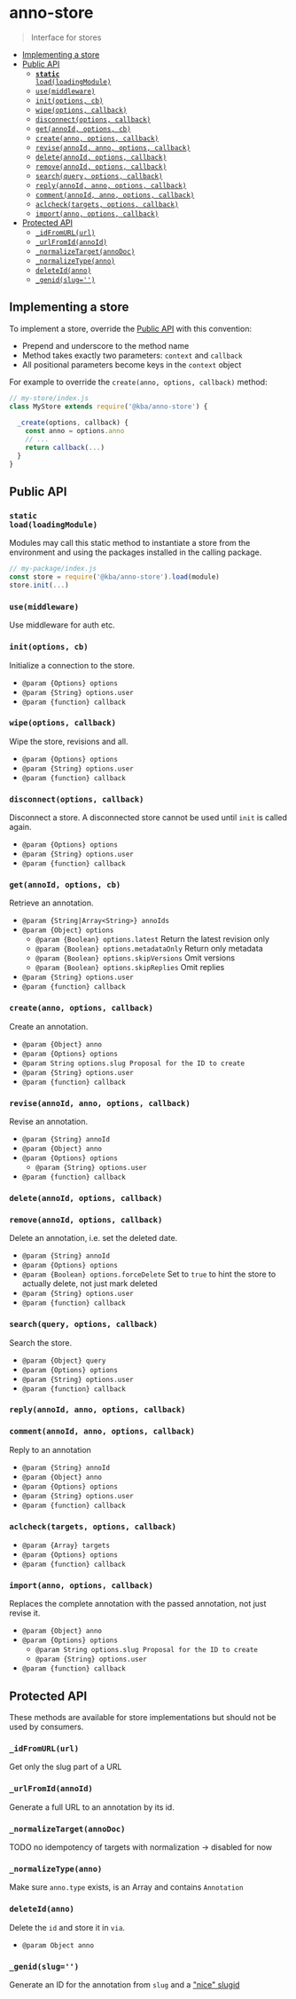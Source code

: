 # anno-store

> Interface for stores

<!-- BEGIN-MARKDOWN-TOC -->
* [Implementing a store](#implementing-a-store)
* [Public API](#public-api)
	* [<code><strong>static</strong> load(loadingModule)</code>](#static-loadloadingmodule)
	* [`use(middleware)`](#usemiddleware)
	* [`init(options, cb)`](#initoptions-cb)
	* [`wipe(options, callback)`](#wipeoptions-callback)
	* [`disconnect(options, callback)`](#disconnectoptions-callback)
	* [`get(annoId, options, cb)`](#getannoid-options-cb)
	* [`create(anno, options, callback)`](#createanno-options-callback)
	* [`revise(annoId, anno, options, callback)`](#reviseannoid-anno-options-callback)
	* [`delete(annoId, options, callback)`](#deleteannoid-options-callback)
	* [`remove(annoId, options, callback)`](#removeannoid-options-callback)
	* [`search(query, options, callback)`](#searchquery-options-callback)
	* [`reply(annoId, anno, options, callback)`](#replyannoid-anno-options-callback)
	* [`comment(annoId, anno, options, callback)`](#commentannoid-anno-options-callback)
	* [`aclcheck(targets, options, callback)`](#aclchecktargets-options-callback)
	* [`import(anno, options, callback)`](#importanno-options-callback)
* [Protected API](#protected-api)
	* [`_idFromURL(url)`](#_idfromurlurl)
	* [`_urlFromId(annoId)`](#_urlfromidannoid)
	* [`_normalizeTarget(annoDoc)`](#_normalizetargetannodoc)
	* [`_normalizeType(anno)`](#_normalizetypeanno)
	* [`deleteId(anno)`](#deleteidanno)
	* [`_genid(slug='')`](#_genidslug---)

<!-- END-MARKDOWN-TOC -->

## Implementing a store

To implement a store, override the [Public API](#public-api) with this convention:

* Prepend and underscore to the method name
* Method takes exactly two parameters: `context` and `callback`
* All positional parameters become keys in the `context` object

For example to override the `create(anno, options, callback)` method:

```js
// my-store/index.js
class MyStore extends require('@kba/anno-store') {
  
  _create(options, callback) {
    const anno = options.anno
    // ...
    return callback(...)
  }
}
```

<!-- BEGIN-RENDER ./store.js -->
## Public API
### <code><strong>static</strong> load(loadingModule)</code>
Modules may call this static method to instantiate a store from the
environment and using the packages installed in the calling package.
```js
// my-package/index.js
const store = require('@kba/anno-store').load(module)
store.init(...)
```
### `use(middleware)`
Use middleware for auth etc.
### `init(options, cb)`
Initialize a connection to the store.
- `@param {Options} options`
- `@param {String} options.user`
- `@param {function} callback`
### `wipe(options, callback)`
Wipe the store, revisions and all.
- `@param {Options} options`
- `@param {String} options.user`
- `@param {function} callback`
### `disconnect(options, callback)`
Disconnect a store.
A disconnected store cannot be used until `init` is called again.
- `@param {Options} options`
- `@param {String} options.user`
- `@param {function} callback`
### `get(annoId, options, cb)`
Retrieve an annotation.
- `@param {String|Array<String>} annoIds`
- `@param {Object} options`
    - `@param {Boolean} options.latest` Return the latest revision only
    - `@param {Boolean} options.metadataOnly` Return only metadata
    - `@param {Boolean} options.skipVersions` Omit versions
    - `@param {Boolean} options.skipReplies` Omit replies
- `@param {String} options.user`
- `@param {function} callback`
### `create(anno, options, callback)`
Create an annotation.
- `@param {Object} anno`
- `@param {Options} options`
- `@param String options.slug Proposal for the ID to create`
- `@param {String} options.user`
- `@param {function} callback`
### `revise(annoId, anno, options, callback)`
Revise an annotation.
- `@param {String} annoId`
- `@param {Object} anno`
- `@param {Options} options`
  - `@param {String} options.user`
- `@param {function} callback`
### `delete(annoId, options, callback)`
### `remove(annoId, options, callback)`
Delete an annotation, i.e. set the deleted date.
- `@param {String} annoId`
- `@param {Options} options`
- `@param {Boolean} options.forceDelete` Set to `true` to hint the store to
                                     actually delete, not just mark deleted
- `@param {String} options.user`
- `@param {function} callback`
### `search(query, options, callback)`
Search the store.
- `@param {Object} query`
- `@param {Options} options`
- `@param {String} options.user`
- `@param {function} callback`
### `reply(annoId, anno, options, callback)`
### `comment(annoId, anno, options, callback)`
Reply to an annotation
- `@param {String} annoId`
- `@param {Object} anno`
- `@param {Options} options`
- `@param {String} options.user`
- `@param {function} callback`
### `aclcheck(targets, options, callback)`
- `@param {Array} targets`
- `@param {Options} options`
- `@param {function} callback`
### `import(anno, options, callback)`
Replaces the complete annotation with the passed annotation, not just revise it.
- `@param {Object} anno`
- `@param {Options} options`
  - `@param String options.slug Proposal for the ID to create`
  - `@param {String} options.user`
- `@param {function} callback`
## Protected API
These methods are available for store implementations but should not be
used by consumers.
### `_idFromURL(url)`
Get only the slug part of a URL
### `_urlFromId(annoId)`
Generate a full URL to an annotation by its id.
### `_normalizeTarget(annoDoc)`
 TODO no idempotency of targets with normalization -> disabled for now
### `_normalizeType(anno)`
Make sure `anno.type` exists, is an Array and contains `Annotation`
### `deleteId(anno)`
Delete the `id` and store it in `via`.
- `@param Object anno`
### `_genid(slug='')`
Generate an ID for the annotation from `slug` and a ["nice"
slugid](https://www.npmjs.com/package/slugid)

<!-- END-RENDER -->

